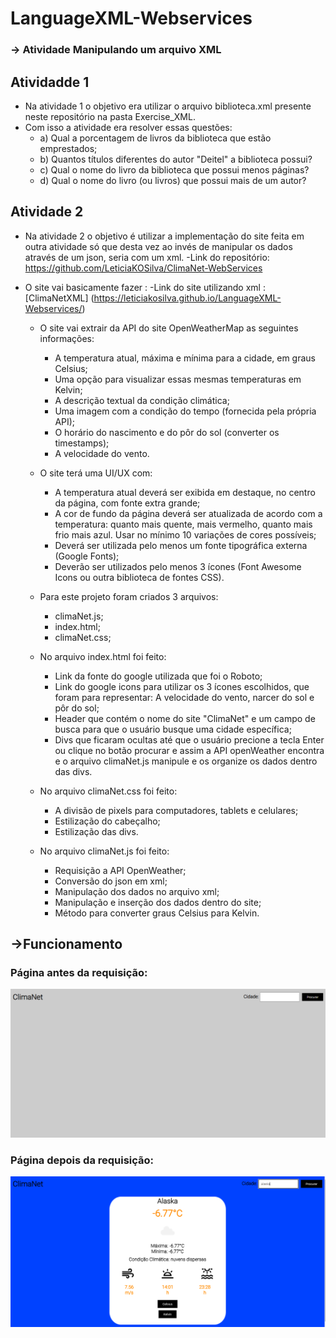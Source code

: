 # LanguageXML-Webservices
### -> Atividade Manipulando um arquivo XML

## Atividadde 1
- Na atividade 1 o objetivo era utilizar o arquivo biblioteca.xml presente neste repositório na pasta Exercise_XML.
- Com isso a atividade era resolver essas questões:
    - a) Qual a porcentagem de livros da biblioteca que estão emprestados;
    - b) Quantos títulos diferentes do autor "Deitel" a biblioteca possui?
    - c) Qual o nome do livro da biblioteca que possui menos páginas?
    - d) Qual o nome do livro (ou livros) que possui mais de um autor?

## Atividade 2
- Na atividade 2 o objetivo é utilizar a implementação do site feita em outra atividade só que desta vez ao invés de manipular os dados através de um json, seria com um xml.
  -Link do repositório: https://github.com/LeticiaKOSilva/ClimaNet-WebServices
  
- O site vai basicamente fazer :
  -Link do site utilizando xml : [ClimaNetXML] (https://leticiakosilva.github.io/LanguageXML-Webservices/)
    
  - O site vai extrair da API do site OpenWeatherMap as seguintes informações:
    
    - A temperatura atual, máxima e mínima para a cidade, em graus Celsius;
    - Uma opção para visualizar essas mesmas temperaturas em Kelvin;
    - A descrição textual da condição climática;
    - Uma imagem com a condição do tempo (fornecida pela própria API);
    - O horário do nascimento e do pôr do sol (converter os timestamps);
    - A velocidade do vento.
  
  - O site terá uma UI/UX com:
    -  A temperatura atual deverá ser exibida em destaque, no centro da página, com fonte extra grande;
      -  A cor de fundo da página deverá ser atualizada de acordo com a temperatura: quanto mais quente, mais vermelho, quanto mais frio mais azul. Usar no mínimo 10 variações de cores possíveis;
    -  Deverá ser utilizada pelo menos um fonte tipográfica externa (Google Fonts);
    -  Deverão ser utilizados pelo menos 3 ícones (Font Awesome Icons ou outra biblioteca de fontes CSS).
  
  - Para este projeto foram criados 3 arquivos:
    - climaNet.js;
    - index.html;
    - climaNet.css;
  
  - No arquivo index.html foi feito:
    - Link da fonte do google utilizada que foi o Roboto;
    - Link do google icons para utilizar os 3 ícones escolhidos, que foram para representar: A velocidade do vento, narcer do sol e pôr do sol;
    - Header que contém o nome do site "ClimaNet" e um campo de busca para que o usuário busque uma cidade específica;
    - Divs que ficaram ocultas até que o usuário precione a tecla Enter ou clique no botão procurar e assim a API openWeather
   encontra e o arquivo climaNet.js manipule e os organize os dados dentro das divs.
  
  - No arquivo climaNet.css foi feito:
     - A divisão de pixels para computadores, tablets e celulares;
     - Estilização do cabeçalho;
     - Estilização das divs.
  
  - No arquivo climaNet.js foi feito:
    - Requisição a API OpenWeather;
    - Conversão do json em xml;
    - Manipulação dos dados no arquivo xml;
    - Manipulação e inserção dos dados dentro do site;
    - Método para converter graus Celsius para Kelvin.

## ->Funcionamento

### Página antes da requisição:
<img src="https://github.com/LeticiaKOSilva/LanguageXML-Webservices/blob/main/Imagens/climaNet.png" width = "900px">

### Página depois da requisição:
<img src="https://github.com/LeticiaKOSilva/LanguageXML-Webservices/blob/main/Imagens/climaNetResult.png" width = "900px">
